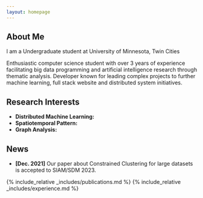 ```yaml
---
layout: homepage
---
```


## About Me

I am a Undergraduate student at University of Minnesota, Twin Cities

Enthusiastic computer science student with over 3 years of experience facilitating big data programming and
artificial intelligence research through thematic analysis. Developer known for leading complex projects to
further machine learning, full stack website and distributed system initiatives.

## Research Interests

- **Distributed Machine Learning:** 
- **Spatiotemporal Pattern:** 
- **Graph Analysis:** 

## News

- **[Dec. 2021]** Our paper about Constrained Clustering for large datasets is accepted to SIAM/SDM 2023.

{% include_relative _includes/publications.md %}
{% include_relative _includes/experience.md %}

<!-- {% include_relative _includes/services.md %} -->
